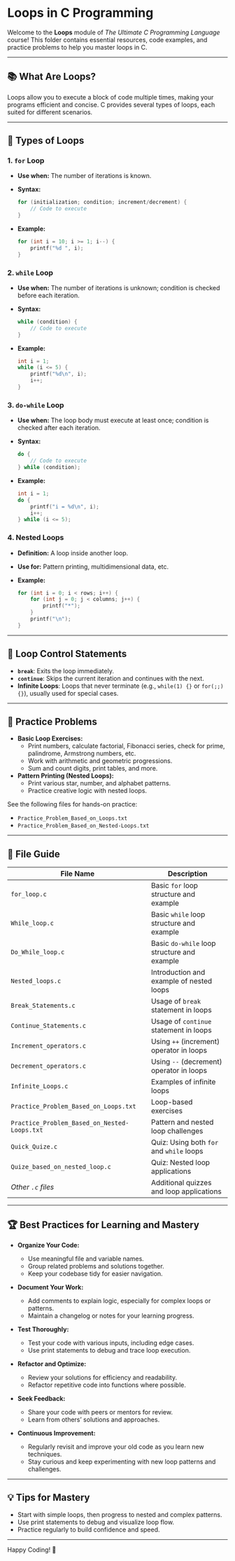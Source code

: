 # Loops in C Programming

Welcome to the **Loops** module of _The Ultimate C Programming Language_ course! This folder contains essential resources, code examples, and practice problems to help you master loops in C.

---

## 📚 What Are Loops?

Loops allow you to execute a block of code multiple times, making your programs efficient and concise. C provides several types of loops, each suited for different scenarios.

---

## 🔄 Types of Loops

### 1. `for` Loop

- **Use when:** The number of iterations is known.
- **Syntax:**

  ```c
  for (initialization; condition; increment/decrement) {
      // Code to execute
  }
  ```

- **Example:**

  ```c
  for (int i = 10; i >= 1; i--) {
      printf("%d ", i);
  }
  ```

### 2. `while` Loop

- **Use when:** The number of iterations is unknown; condition is checked before each iteration.
- **Syntax:**

  ```c
  while (condition) {
      // Code to execute
  }
  ```

- **Example:**

  ```c
  int i = 1;
  while (i <= 5) {
      printf("%d\n", i);
      i++;
  }
  ```

### 3. `do-while` Loop

- **Use when:** The loop body must execute at least once; condition is checked after each iteration.
- **Syntax:**

  ```c
  do {
      // Code to execute
  } while (condition);
  ```

- **Example:**

  ```c
  int i = 1;
  do {
      printf("i = %d\n", i);
      i++;
  } while (i <= 5);
  ```

### 4. Nested Loops

- **Definition:** A loop inside another loop.
- **Use for:** Pattern printing, multidimensional data, etc.
- **Example:**

  ```c
  for (int i = 0; i < rows; i++) {
      for (int j = 0; j < columns; j++) {
          printf("*");
      }
      printf("\n");
  }
  ```

---

## 🛑 Loop Control Statements

- **`break`**: Exits the loop immediately.
- **`continue`**: Skips the current iteration and continues with the next.
- **Infinite Loops**: Loops that never terminate (e.g., `while(1) {}` or `for(;;) {}`), usually used for special cases.

---

## 📝 Practice Problems

- **Basic Loop Exercises:**
  - Print numbers, calculate factorial, Fibonacci series, check for prime, palindrome, Armstrong numbers, etc.
  - Work with arithmetic and geometric progressions.
  - Sum and count digits, print tables, and more.
- **Pattern Printing (Nested Loops):**
  - Print various star, number, and alphabet patterns.
  - Practice creative logic with nested loops.

See the following files for hands-on practice:

- `Practice_Problem_Based_on_Loops.txt`
- `Practice_Problem_Based_on_Nested-Loops.txt`

---

## 📂 File Guide

| File Name                                 | Description                                      |
|-------------------------------------------|--------------------------------------------------|
| `for_loop.c`                              | Basic `for` loop structure and example            |
| `While_loop.c`                            | Basic `while` loop structure and example          |
| `Do_While_loop.c`                         | Basic `do-while` loop structure and example       |
| `Nested_loops.c`                          | Introduction and example of nested loops          |
| `Break_Statements.c`                      | Usage of `break` statement in loops               |
| `Continue_Statements.c`                   | Usage of `continue` statement in loops            |
| `Increment_operators.c`                   | Using `++` (increment) operator in loops          |
| `Decrement_operators.c`                   | Using `--` (decrement) operator in loops          |
| `Infinite_Loops.c`                        | Examples of infinite loops                        |
| `Practice_Problem_Based_on_Loops.txt`     | Loop-based exercises                              |
| `Practice_Problem_Based_on_Nested-Loops.txt` | Pattern and nested loop challenges             |
| `Quick_Quize.c`                           | Quiz: Using both `for` and `while` loops          |
| `Quize_based_on_nested_loop.c`            | Quiz: Nested loop applications                    |
| _Other `.c` files_                        | Additional quizzes and loop applications          |

---

## 🏆 Best Practices for Learning and Mastery

- **Organize Your Code:**
  - Use meaningful file and variable names.
  - Group related problems and solutions together.
  - Keep your codebase tidy for easier navigation.

- **Document Your Work:**
  - Add comments to explain logic, especially for complex loops or patterns.
  - Maintain a changelog or notes for your learning progress.

- **Test Thoroughly:**
  - Test your code with various inputs, including edge cases.
  - Use print statements to debug and trace loop execution.

- **Refactor and Optimize:**
  - Review your solutions for efficiency and readability.
  - Refactor repetitive code into functions where possible.

- **Seek Feedback:**
  - Share your code with peers or mentors for review.
  - Learn from others’ solutions and approaches.

- **Continuous Improvement:**
  - Regularly revisit and improve your old code as you learn new techniques.
  - Stay curious and keep experimenting with new loop patterns and challenges.

---

## 💡 Tips for Mastery

- Start with simple loops, then progress to nested and complex patterns.
- Use print statements to debug and visualize loop flow.
- Practice regularly to build confidence and speed.

---

Happy Coding! 🎉
